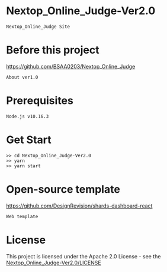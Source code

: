 # Nextop_Online_Judge-Ver2.0
    Nextop_Online_Judge Site
# Before this project
https://github.com/BSAA0203/Nextop_Online_Judge

    About ver1.0
# Prerequisites
    Node.js v10.16.3  
# Get Start
    >> cd Nextop_Online_Judge-Ver2.0
    >> yarn
    >> yarn start
# Open-source template
https://github.com/DesignRevision/shards-dashboard-react

    Web template
# License
This project is licensed under the Apache 2.0 License - see the [Nextop_Online_Judge-Ver2.0/LICENSE](LICENSE)
